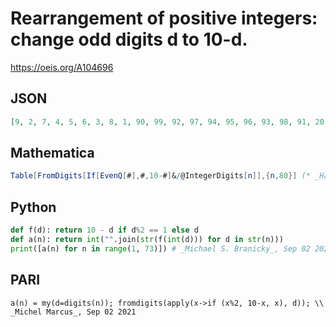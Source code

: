 # Rearrangement of positive integers: change odd digits d to 10\-d\.
https://oeis.org/A104696
## JSON
```JSON
[9, 2, 7, 4, 5, 6, 3, 8, 1, 90, 99, 92, 97, 94, 95, 96, 93, 98, 91, 20, 29, 22, 27, 24, 25, 26, 23, 28, 21, 70, 79, 72, 77, 74, 75, 76, 73, 78, 71, 40, 49, 42, 47, 44, 45, 46, 43, 48, 41, 50, 59, 52, 57, 54, 55, 56, 53, 58, 51, 60, 69, 62, 67, 64, 65, 66, 63, 68, 61, 30, 39, 32]
```
## Mathematica
```Mathematica
Table[FromDigits[If[EvenQ[#],#,10-#]&/@IntegerDigits[n]],{n,80}] (* _Harvey P. Dale_, Sep 27 2018 *)
```
## Python
```Python
def f(d): return 10 - d if d%2 == 1 else d
def a(n): return int("".join(str(f(int(d))) for d in str(n)))
print([a(n) for n in range(1, 73)]) # _Michael S. Branicky_, Sep 02 2021
```
## PARI
```PARI
a(n) = my(d=digits(n)); fromdigits(apply(x->if (x%2, 10-x, x), d)); \\ _Michel Marcus_, Sep 02 2021
```
